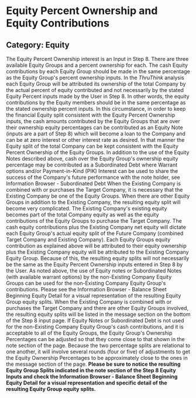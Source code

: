 # Equity Percent Ownership and Equity Contributions
## Category: Equity
The Equity Percent Ownership interest is an Input in Step 8. There are three available Equity Groups and a percent ownership for each. The cash Equity contributions by each Equity Group should be made in the same percentage as the Equity Group's percent ownership inputs. In the *ThruThink* analysis each Equity Group will be attributed its ownership of the total Company by the actual percent of equity contributed and not necessarily by the stated Equity Percent inputs made by the User in Step 8.
In other words, the equity contributions by the Equity members should be in the same percentage as the stated ownership percent inputs. In this circumstance, in order to keep the financial Equity split consistent with the Equity Percent Ownership inputs, the cash amounts contributed by the Equity Groups that are over their ownership equity percentages can be contributed as an Equity Note (inputs are a part of Step 8) which will become a loan to the Company and can be at zero interest or other interest rate as desired. In that manner the Equity split of the total Company can be kept consistent with the Equity Percent Ownership of the Equity Groups.
In addition to the use of the Equity Notes described above, cash over the Equity Group's ownership equity percentage may be contributed as a Subordinated Debt where Warrant options and/or Payment-in-Kind (PIK) Interest can be used to share the success of the Company's future performance with the note holder, see Information Browser - Subordinated Debt
When the Existing Company is combined with or purchases the Target Company, it is necessary that the Existing Company be one of the Equity Groups. When there are other Equity Groups in addition to the Existing Company, the resulting equity split will become very complicated. The Existing Company's existing equity becomes part of the total Company equity as well as the equity contributions of the Equity Groups to purchase the Target Company. The cash equity contributions plus the Existing Company net equity will dictate each Equity Group's actual equity split of the Future Company (combined Target Company and Existing Company). Each Equity Groups equity contribution as explained above will be attributed to their equity ownership plus the Existing Company equity will be attributed to the Existing Company Equity Group. Because of this, the resulting equity splits will not necessarily be the same as the Equity Percent Ownership inputs entered in Step 8 by the User. As noted above, the use of Equity notes or Subordinated Notes (with available warrant options) by the non-Existing Company Equity Groups can be used for the non-Existing Company Equity Group's contributions. Please see the Information Browser - Balance Sheet Beginning Equity Detail for a visual representation of the resulting Equity Group equity splits.
When the Existing Company is combined with or purchases the Target Company and there are other Equity Groups involved, the resulting equity splits will be listed in the message section on the bottom of the Step 8 input page. If Equity Notes or Subordinated Debt is not used for the non-Existing Company Equity Group's cash contributions, and it is acceptable to all of the Equity Groups, the Equity Group's Ownership Percentages can be adjusted so that they come close to that shown in the note section of the page. Because the two percentage splits are relational to one another, it will involve several rounds (four or five) of adjustments to get the Equity Ownership Percentages to be approximately close to the ones in the message section of the page.
**Please be sure to notice the resulting Equity Group Splits indicated in the note section of the Step 8 Equity Inputs and check the Information Browser - Balance Sheet Beginning Equity Detail for a visual representation and specific detail of the resulting Equity Group equity splits.**
